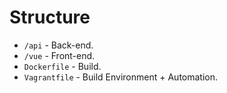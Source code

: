 # Structure
- `/api` - Back-end.
- `/vue` - Front-end.
- `Dockerfile` - Build.
- `Vagrantfile` - Build Environment + Automation.
